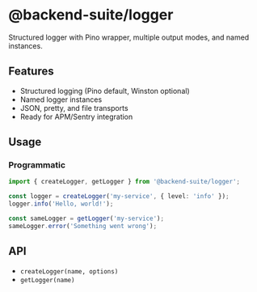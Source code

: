 # @backend-suite/logger

Structured logger with Pino wrapper, multiple output modes, and named instances.

## Features
- Structured logging (Pino default, Winston optional)
- Named logger instances
- JSON, pretty, and file transports
- Ready for APM/Sentry integration

## Usage

### Programmatic
```ts
import { createLogger, getLogger } from '@backend-suite/logger';

const logger = createLogger('my-service', { level: 'info' });
logger.info('Hello, world!');

const sameLogger = getLogger('my-service');
sameLogger.error('Something went wrong');
```

## API
- `createLogger(name, options)`
- `getLogger(name)` 